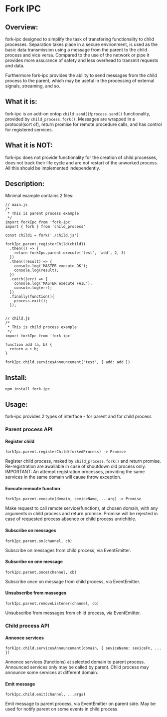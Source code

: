 # Fork IPC

## Overview:

fork-ipc designed to simplify the task of transfering functionality to child processes. Separation takes place in a secure environment, is used as the basic data transmission using a message from the parent to the child process and vice versa. Compared to the use of the network or pipe it provides more assurance of safety and less overhead to transmit requests and data.

Furthermore fork-ipc provides the ability to send messages from the child process to the parent, which may be useful in the processing of external signals, streaming, and so.

## What it is:

fork-ipc is an add-on ontop `child.send()`/`process.send()` functionality, provided by `child_process.fork()`. Messages are wrapped in a protocol(sort of), return promise for remote procedure calls, and has control for registered services.

## What it is NOT:

fork-ipc does not provide functionality for the creation of child processes, does not track their life cycle and are not restart of the unworked process.
All this should be implemented independently.

## Description:

Minimal example contains 2 files:

    // main.js 
    /*
     * This is parent process example
     */
    import forkIpc from 'fork-ipc'
    import { fork } from 'child_process'

    const child1 = fork('./child.js')

    forkIpc.parent.registerChild(child1)
      .then(() => {
        return forkIpc.parent.execute('test', 'add', 2, 3)
      })
      .then((result) => {
        console.log('MASTER execute OK');
        console.log(result);
      })
      .catch((err) => {
        console.log('MASTER execute FAIL');
        console.log(err);
      })
      .finally(function(){
        process.exit();
      });


    // child.js 
    /*
     * This is child process example
     */
    import forkIpc from 'fork-ipc'

    function add (a, b) {
      return a + b;
    }

    forkIpc.child.servicesAnnouncement('test', { add: add })


## Install:

    npm install fork-ipc

## Usage:

fork-ipc provides 2 types of interface - for parent and for child process

### Parent process API

#### Register child

    forkIpc.parent.registerChild(forkedProcess) -> Promise

Register child process, maked by `child_process.fork()` and return promise.
Re-registration are awailable in case of shoutdown old process only.
IMPORTANT: An attempt registration processes, providing the same services in the same domain will cause throw exception.

#### Execute remoute function

    forkIpc.parent.execute(domain, seviceName, ...arg) -> Promise

Make request to call remote service(function), at chosen domain, with any arguments in child process and return promise.
Promise will be rejected in case of requested process absence or child process unrichible.

#### Subscribe on messages

    forkIpc.parent.on(channel, cb)

Subscribe on messages from child process, via EventEmitter.

#### Subscribe on one message

    forkIpc.parent.once(channel, cb)

Subscribe once on message from child process, via EventEmitter.

#### Unsubscribe from masseges

    forkIpc.parent.removeListener(channel, cb)

Unsubscribe from messages from child process, via EventEmitter.

### Child process API

#### Annonce services

    forkIpc.child.servicesAnnouncement(domain, { seviceName: seviceFn, ... })

Annonce services (functions) at selected domain to parent process. Announced services only may be called by parent. Child process may announce some services at different domain.

#### Emit message

    forkIpc.child.emit(channel, ...args)

Emit message to parent process, via EventEmitter on parent side. May be used for notify parent on some events in child process.


